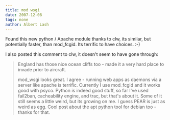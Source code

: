 ```yaml
---
title: mod wsgi
date: 2007-12-08
tags: none
author: Albert Lash
---
```

Found this new python / Apache module thanks to clw, its similar, but potentially faster, than mod_fcgid. Its terrific to have choices. :-)

I also posted this comment to clw, it doesn't seem to have gone through:

<blockquote>

England has those nice ocean cliffs too - made it a very hard place to invade prior to aircraft.

mod_wsgi looks great. I agree - running web apps as daemons via a server like apache is terrific. Currently I use mod_fcgid and it works good with psyco. Python is indeed good stuff, so far I've used fail2ban, cacheability engine,  and trac, but that's about it. Some of it still seems a little weird, but its growing on me. I guess PEAR is just as weird as egg. Cool post about the apt python tool for debian too - thanks for that. </blockquote>

